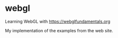 # webgl
Learning WebGL with https://webglfundamentals.org

My implementation of the examples from the web site.
